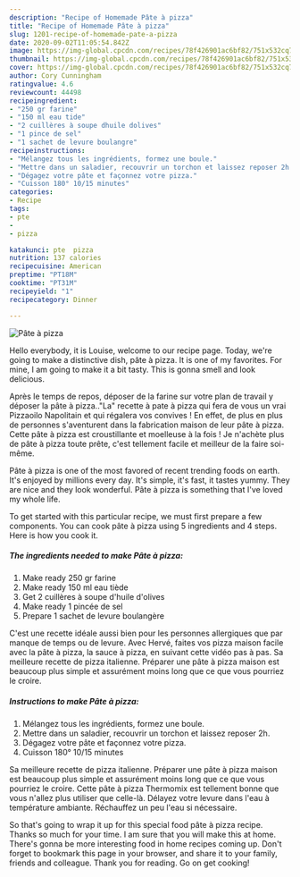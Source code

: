 ```yaml
---
description: "Recipe of Homemade Pâte à pizza"
title: "Recipe of Homemade Pâte à pizza"
slug: 1201-recipe-of-homemade-pate-a-pizza
date: 2020-09-02T11:05:54.842Z
image: https://img-global.cpcdn.com/recipes/78f426901ac6bf82/751x532cq70/pate-a-pizza-photo-principale-de-la-recette.jpg
thumbnail: https://img-global.cpcdn.com/recipes/78f426901ac6bf82/751x532cq70/pate-a-pizza-photo-principale-de-la-recette.jpg
cover: https://img-global.cpcdn.com/recipes/78f426901ac6bf82/751x532cq70/pate-a-pizza-photo-principale-de-la-recette.jpg
author: Cory Cunningham
ratingvalue: 4.6
reviewcount: 44498
recipeingredient:
- "250 gr farine"
- "150 ml eau tide"
- "2 cuillères à soupe dhuile dolives"
- "1 pince de sel"
- "1 sachet de levure boulangre"
recipeinstructions:
- "Mélangez tous les ingrédients, formez une boule."
- "Mettre dans un saladier, recouvrir un torchon et laissez reposer 2h."
- "Dégagez votre pâte et façonnez votre pizza."
- "Cuisson 180° 10/15 minutes"
categories:
- Recipe
tags:
- pte
- 
- pizza

katakunci: pte  pizza 
nutrition: 137 calories
recipecuisine: American
preptime: "PT18M"
cooktime: "PT31M"
recipeyield: "1"
recipecategory: Dinner

---
```



![Pâte à pizza](https://img-global.cpcdn.com/recipes/78f426901ac6bf82/751x532cq70/pate-a-pizza-photo-principale-de-la-recette.jpg)

Hello everybody, it is Louise, welcome to our recipe page. Today, we're going to make a distinctive dish, pâte à pizza. It is one of my favorites. For mine, I am going to make it a bit tasty. This is gonna smell and look delicious.

Après le temps de repos, déposer de la farine sur votre plan de travail y déposer la pâte à pizza..&#34;La&#34; recette à pate à pizza qui fera de vous un vrai Pizzaoilo Napolitain et qui régalera vos convives ! En effet, de plus en plus de personnes s&#39;aventurent dans la fabrication maison de leur pâte à pizza. Cette pâte à pizza est croustillante et moelleuse à la fois ! Je n&#39;achète plus de pâte à pizza toute prête, c&#39;est tellement facile et meilleur de la faire soi-même.

Pâte à pizza is one of the most favored of recent trending foods on earth. It's enjoyed by millions every day. It's simple, it's fast, it tastes yummy. They are nice and they look wonderful. Pâte à pizza is something that I've loved my whole life.


To get started with this particular recipe, we must first prepare a few components. You can cook pâte à pizza using 5 ingredients and 4 steps. Here is how you cook it.

<!--inarticleads1-->

##### The ingredients needed to make Pâte à pizza:

1. Make ready 250 gr farine
1. Make ready 150 ml eau tiède
1. Get 2 cuillères à soupe d&#39;huile d&#39;olives
1. Make ready 1 pincée de sel
1. Prepare 1 sachet de levure boulangère


C&#39;est une recette idéale aussi bien pour les personnes allergiques que par manque de temps ou de levure. Avec Hervé, faites vos pizza maison facile avec la pâte à pizza, la sauce à pizza, en suivant cette vidéo pas à pas. Sa meilleure recette de pizza italienne. Préparer une pâte à pizza maison est beaucoup plus simple et assurément moins long que ce que vous pourriez le croire. 

<!--inarticleads2-->

##### Instructions to make Pâte à pizza:

1. Mélangez tous les ingrédients, formez une boule.
1. Mettre dans un saladier, recouvrir un torchon et laissez reposer 2h.
1. Dégagez votre pâte et façonnez votre pizza.
1. Cuisson 180° 10/15 minutes


Sa meilleure recette de pizza italienne. Préparer une pâte à pizza maison est beaucoup plus simple et assurément moins long que ce que vous pourriez le croire. Cette pâte à pizza Thermomix est tellement bonne que vous n&#39;allez plus utiliser que celle-là. Délayez votre levure dans l&#39;eau à température ambiante. Réchauffez un peu l&#39;eau si nécessaire. 

So that's going to wrap it up for this special food pâte à pizza recipe. Thanks so much for your time. I am sure that you will make this at home. There's gonna be more interesting food in home recipes coming up. Don't forget to bookmark this page in your browser, and share it to your family, friends and colleague. Thank you for reading. Go on get cooking!
